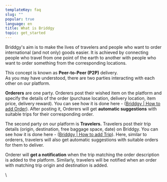 ```yaml
---
templateKey: faq
slug: ""
popular: true
language: en
title: What is Briddgy
topic: get_started
---
```

<!-- Guidelines for making a new FAQ POST
 1. Everything inside \\\*\\\*briddgy-faq-grid\\\*\\\* class
 2. Use \\\*\\\*col-2\\\*\\\* and \\\*\\\*span-2\\\*\\\* classes to position elements in grid. NOTE: No need for col-1 span-2
 3. Use \\\*\\\*<br/>\\\*\\\* Tags for adding vertical space
 4. Wrap the text in a \\\*\\\*<div></div>\\\*\\\* To modify its styles
 4. Use \\\*\\\*text-secondary\\\*\\\* class for lighter text. NOTE: It will be added in the website
 5. Use \\\*\\\*text-center\\\*\\\* class for centering the text
 6. Use proper headings starting from H2. H1 is reserved for title
 7. You can always extend these styles but never make it opinionated about the design: That is never include font-sizes, colors, design elements in it.
 -->

 <style>
 .briddgy-faq-grid{
 display:grid;
 grid-template-columns:repeat(2, 1fr);
 }
 .col-2{
 grid-column-start: 2;
 }
 .text-center{
 text-align:center;
 }
 .span-2{
 grid-column-end:span 2;
 }
 </style>

 <div class='briddgy-faq-grid'>
 </div>

<div>
Briddgy's aim is to make the lives of travelers and people who want to order international (and not only) goods easier. It is achieved by connecting people who travel from one point of the earth to another with people who want to order something from the corresponding locations. 

This concept is known as **Peer-to-Peer (P2P)** delivery.\
As you may have understood, there are two parties interacting with each other on our platform. 

**Orderers** are one party. Orderers post their wished item on the platform and specify the details of the order (purchase location, delivery location, item price, delivery reward). You can see how it is done here - ([Briddgy | How to add Order](https://www.briddgy.com/faq/post/adding-order)). After posting it, Orderers will get **automatic suggestions** with suitable trips for their corresponding order. 

The second party on our platform is **Travelers.** Travelers post their trip details (origin, destination, free baggage space, date) on Briddgy.  You can see how it is done here - ([Briddgy | How to add Trip](https://www.briddgy.com/faq/post/adding-trip)). Here, similar to orderers, travelers will also get automatic suggestions with suitable orders for them to deliver.

Orderer will **get a notification** when the trip matching the order description is added to the platform. Similarly, travelers will be notified when an order with matching trip origin and destination is added.



\    



<!--EndFragment-->

</div>